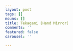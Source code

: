 ```yaml
---
layout: post
tags: []
nouns: []
title: Tekagami (Hand Mirror)
comments: ''
featured: false
carousel: ''

---
```

